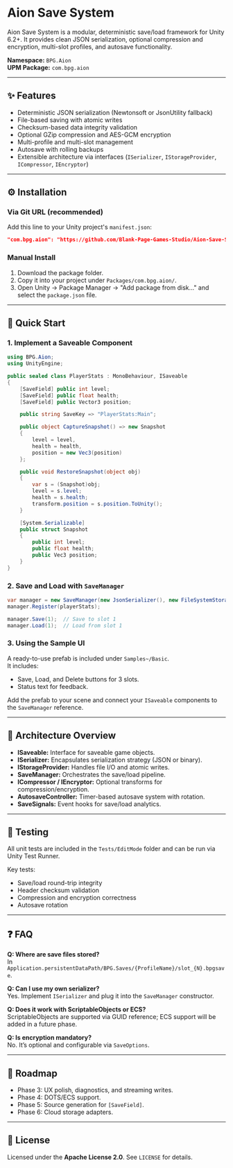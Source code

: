 # Aion Save System

Aion Save System is a modular, deterministic save/load framework for Unity 6.2+. It provides clean JSON serialization, optional compression and encryption, multi-slot profiles, and autosave functionality.

**Namespace:** `BPG.Aion`  
**UPM Package:** `com.bpg.aion`

---

## ✨ Features
- Deterministic JSON serialization (Newtonsoft or JsonUtility fallback)
- File-based saving with atomic writes
- Checksum-based data integrity validation
- Optional GZip compression and AES-GCM encryption
- Multi-profile and multi-slot management
- Autosave with rolling backups
- Extensible architecture via interfaces (`ISerializer`, `IStorageProvider`, `ICompressor`, `IEncryptor`)

---

## ⚙️ Installation

### Via Git URL (recommended)
Add this line to your Unity project's `manifest.json`:
```json
"com.bpg.aion": "https://github.com/Blank-Page-Games-Studio/Aion-Save-System.git#v0.3.0"
```

### Manual Install
1. Download the package folder.
2. Copy it into your project under `Packages/com.bpg.aion/`.
3. Open Unity → Package Manager → "Add package from disk…" and select the `package.json` file.

---

## 🚀 Quick Start

### 1. Implement a Saveable Component
```csharp
using BPG.Aion;
using UnityEngine;

public sealed class PlayerStats : MonoBehaviour, ISaveable
{
    [SaveField] public int level;
    [SaveField] public float health;
    [SaveField] public Vector3 position;

    public string SaveKey => "PlayerStats:Main";

    public object CaptureSnapshot() => new Snapshot
    {
        level = level,
        health = health,
        position = new Vec3(position)
    };

    public void RestoreSnapshot(object obj)
    {
        var s = (Snapshot)obj;
        level = s.level;
        health = s.health;
        transform.position = s.position.ToUnity();
    }

    [System.Serializable]
    public struct Snapshot
    {
        public int level;
        public float health;
        public Vec3 position;
    }
}
```

### 2. Save and Load with `SaveManager`
```csharp
var manager = new SaveManager(new JsonSerializer(), new FileSystemStorage());
manager.Register(playerStats);

manager.Save(1);  // Save to slot 1
manager.Load(1);  // Load from slot 1
```

### 3. Using the Sample UI
A ready-to-use prefab is included under `Samples~/Basic`.  
It includes:
- Save, Load, and Delete buttons for 3 slots.
- Status text for feedback.

Add the prefab to your scene and connect your `ISaveable` components to the `SaveManager` reference.

---

## 🧩 Architecture Overview
- **ISaveable:** Interface for saveable game objects.
- **ISerializer:** Encapsulates serialization strategy (JSON or binary).
- **IStorageProvider:** Handles file I/O and atomic writes.
- **SaveManager:** Orchestrates the save/load pipeline.
- **ICompressor / IEncryptor:** Optional transforms for compression/encryption.
- **AutosaveController:** Timer-based autosave system with rotation.
- **SaveSignals:** Event hooks for save/load analytics.

---

## 🧪 Testing
All unit tests are included in the `Tests/EditMode` folder and can be run via Unity Test Runner.

Key tests:
- Save/load round-trip integrity
- Header checksum validation
- Compression and encryption correctness
- Autosave rotation

---

## ❓ FAQ

**Q: Where are save files stored?**  
In `Application.persistentDataPath/BPG.Saves/{ProfileName}/slot_{N}.bpgsave`.

**Q: Can I use my own serializer?**  
Yes. Implement `ISerializer` and plug it into the `SaveManager` constructor.

**Q: Does it work with ScriptableObjects or ECS?**  
ScriptableObjects are supported via GUID reference; ECS support will be added in a future phase.

**Q: Is encryption mandatory?**  
No. It’s optional and configurable via `SaveOptions`.

---

## 🧱 Roadmap
- Phase 3: UX polish, diagnostics, and streaming writes.
- Phase 4: DOTS/ECS support.
- Phase 5: Source generation for `[SaveField]`.
- Phase 6: Cloud storage adapters.

---

## 📜 License
Licensed under the **Apache License 2.0**. See `LICENSE` for details.
